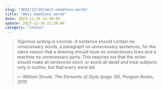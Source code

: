 ```yaml
---
slug: "2023/12/29/omit-needless-words"
title: "Omit needless words"
date: 2023-12-29 21:38:04
update: 2023-12-29 21:38:04
category: "status"
---
```


> Vigorous writing is concise. A sentence should contain no unnecessary words, a paragraph no unnecessary sentences, for the same reason that a drawing should have no unnecessary lines and a machine no unnecessary parts. This requires not that the writer should make all sentences short, or avoid all detail and treat subjects only in outline, but that every word tell.
>
> <cite>&mdash; William Strunk, The Elements of Style (page 39), Penguin Books, 2015</cite>
